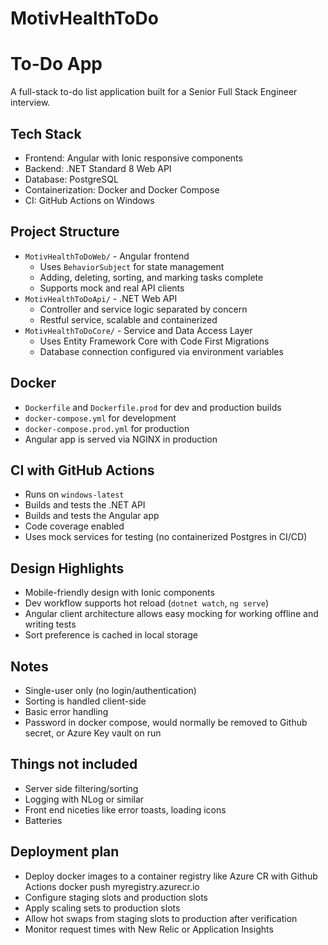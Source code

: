 # MotivHealthToDo

# To-Do App

A full-stack to-do list application built for a Senior Full Stack Engineer interview.

## Tech Stack

- Frontend: Angular with Ionic responsive components
- Backend: .NET Standard 8 Web API
- Database: PostgreSQL
- Containerization: Docker and Docker Compose
- CI: GitHub Actions on Windows

## Project Structure

- `MotivHealthToDoWeb/` - Angular frontend
  - Uses `BehaviorSubject` for state management
  - Adding, deleting, sorting, and marking tasks complete
  - Supports mock and real API clients
- `MotivHealthToDoApi/` - .NET Web API
  - Controller and service logic separated by concern
  - Restful service, scalable and containerized
- `MotivHealthToDoCore/` - Service and Data Access Layer
  - Uses Entity Framework Core with Code First Migrations
  - Database connection configured via environment variables

## Docker

- `Dockerfile` and `Dockerfile.prod` for dev and production builds
- `docker-compose.yml` for development
- `docker-compose.prod.yml` for production
- Angular app is served via NGINX in production

## CI with GitHub Actions

- Runs on `windows-latest`
- Builds and tests the .NET API
- Builds and tests the Angular app
- Code coverage enabled
- Uses mock services for testing (no containerized Postgres in CI/CD)

## Design Highlights

- Mobile-friendly design with Ionic components
- Dev workflow supports hot reload (`dotnet watch`, `ng serve`)
- Angular client architecture allows easy mocking for working offline and writing tests
- Sort preference is cached in local storage

## Notes

- Single-user only (no login/authentication)
- Sorting is handled client-side
- Basic error handling
- Password in docker compose, would normally be removed to Github secret, or Azure Key vault on run

## Things not included
- Server side filtering/sorting
- Logging with NLog or similar
- Front end niceties like error toasts, loading icons
- Batteries


## Deployment plan
- Deploy docker images to a container registry like Azure CR with Github Actions
    docker push myregistry.azurecr.io
- Configure staging slots and production slots
- Apply scaling sets to production slots
- Allow hot swaps from staging slots to production after verification
- Monitor request times with New Relic or Application Insights
